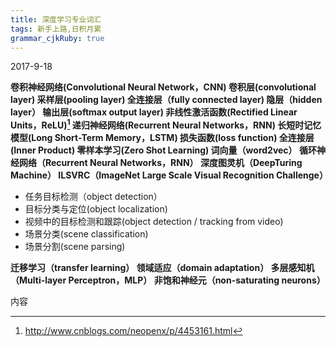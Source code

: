 ```yaml
---
title: 深度学习专业词汇 
tags: 新手上路,日积月累
grammar_cjkRuby: true
---
```

2017-9-18

**卷积神经网络(Convolutional Neural Network，CNN)
卷积层(convolutional layer)
采样层(pooling layer)
全连接层（fully connected layer) 
隐层（hidden layer）
输出层(softmax output layer)
非线性激活函数(Rectified Linear Units，ReLU)[^1x]
递归神经网络(Recurrent Neural Networks，RNN)
长短时记忆模型(Long Short-Term Memory，LSTM)
损失函数(loss function)
全连接层(Inner Product)
零样本学习(Zero Shot Learning)
词向量（word2vec）
循环神经网络（Recurrent Neural Networks，RNN）
深度图灵机（DeepTuring Machine）
 ILSVRC（ImageNet Large Scale Visual Recognition Challenge）**
* 任务目标检测（object detection） 
* 目标分类与定位(object localization)
*  视频中的目标检测和跟踪(object detection / tracking from video)
* 场景分类(scene classification)
* 场景分割(scene parsing)  

**迁移学习（transfer learning）
领域适应（domain adaptation）
多层感知机（Multi-layer Perceptron，MLP）
非饱和神经元（non-saturating neurons）**



内容
[^1x]: http://www.cnblogs.com/neopenx/p/4453161.html



